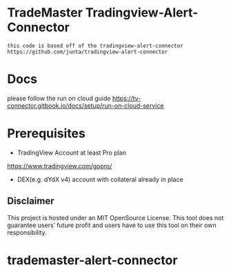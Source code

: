 # TradeMaster Tradingview-Alert-Connector
`this code is based off of the tradingview-alert-connector https://github.com/junta/tradingview-alert-connector`
# Docs
please follow the run on cloud guide 
https://tv-connector.gitbook.io/docs/setup/run-on-cloud-service

# Prerequisites

- TradingView Account at least Pro plan

https://www.tradingview.com/gopro/

- DEX(e.g. dYdX v4) account with collateral already in place

## Disclaimer

This project is hosted under an MIT OpenSource License. This tool does not guarantee users’ future profit and users have to use this tool on their own responsibility.
# trademaster-alert-connector
